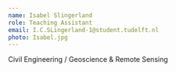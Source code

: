```yaml
---
name: Isabel Slingerland
role: Teaching Assistant
email: I.C.SLingerland-1@student.tudelft.nl
photo: Isabel.jpg
---
```

Civil Engineering / Geoscience & Remote Sensing